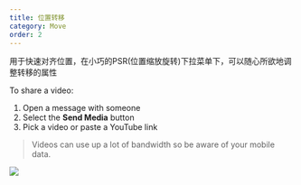 ```yaml
---
title: 位置转移
category: Move
order: 2
---
```


用于快速对齐位置，在小巧的PSR(位置缩放旋转)下拉菜单下，可以随心所欲地调整转移的属性

To share a video:

1. Open a message with someone
2. Select the **Send Media** button
3. Pick a video or paste a YouTube link

> Videos can use up a lot of bandwidth so be aware of your mobile data.

![](//placehold.it/800x600)